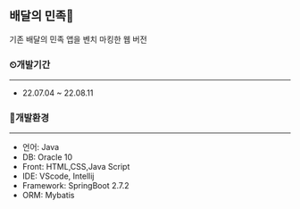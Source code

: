 ## 배달의 민족🍰

기존 배달의 민족 앱을 벤치 마킹한 웹 버전

### ⏲개발기간
***
* 22.07.04 ~ 22.08.11

### 🔧개발환경
***
* 언어: Java
* DB: Oracle 10
* Front: HTML,CSS,Java Script
* IDE: VScode, Intellij
* Framework: SpringBoot 2.7.2
* ORM: Mybatis

